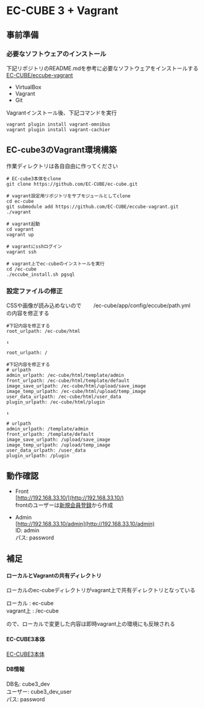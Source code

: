 # EC-CUBE 3 + Vagrant

## 事前準備

### 必要なソフトウェアのインストール

下記リポジトリのREADME.mdを参考に必要なソフトウェアをインストールする
[EC-CUBE/eccube-vagrant](https://github.com/EC-CUBE/eccube-vagrant)

* VirtualBox  
* Vagrant  
* Git  

Vagrantインストール後、下記コマンドを実行
```
vagrant plugin install vagrant-omnibus
vagrant plugin install vagrant-cachier
```

## EC-cube3のVagrant環境構築

作業ディレクトリは各自自由に作ってください
```
# EC-cube3本体をclone
git clone https://github.com/EC-CUBE/ec-cube.git

# vagrant設定用リポジトリをサブモジュールとしてclone
cd ec-cube
git submodule add https://github.com/EC-CUBE/eccube-vagrant.git ./vagrant

# vagrant起動
cd vagrant
vagrant up

# vagrantにsshログイン
vagrant ssh

# vagrant上でec-cubeのインストールを実行
cd /ec-cube
./eccube_install.sh pgsql
```

### 設定ファイルの修正

CSSや画像が読み込めないので　　
/ec-cube/app/config/eccube/path.yml　　
の内容を修正する

```
#下記内容を修正する
root_urlpath: /ec-cube/html

↓

root_urlpath: /
```
```
#下記内容を修正する
# urlpath
admin_urlpath: /ec-cube/html/template/admin
front_urlpath: /ec-cube/html/template/default
image_save_urlpath: /ec-cube/html/upload/save_image
image_temp_urlpath: /ec-cube/html/upload/temp_image
user_data_urlpath: /ec-cube/html/user_data
plugin_urlpath: /ec-cube/html/plugin

↓

# urlpath
admin_urlpath: /template/admin
front_urlpath: /template/default
image_save_urlpath: /upload/save_image
image_temp_urlpath: /upload/temp_image
user_data_urlpath: /user_data
plugin_urlpath: /plugin
```

## 動作確認

* Front  
[http://192.168.33.10/](http://192.168.33.10/)  
frontのユーザーは[新規会員登録](http://192.168.33.10/entry)から作成

* Admin  
[http://192.168.33.10/admin](http://192.168.33.10/admin)  
ID: admin  
パス: password  

## 補足

#### ローカルとVagrantの共有ディレクトリ
ローカルのec-cubeディレクトリがvagrant上で共有ディレクトリとなっている  

ローカル : ec-cube  
vagrant上 : /ec-cube  

ので、ローカルで変更した内容は即時vagrant上の環境にも反映される

#### EC-CUBE3本体

[EC-CUBE3本体](https://github.com/EC-CUBE/ec-cube)

#### DB情報

DB名: cube3_dev  
ユーザー: cube3_dev_user  
パス:  password  
